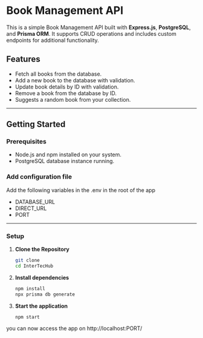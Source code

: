# Book Management API

This is a simple Book Management API built with **Express.js**, **PostgreSQL**, and **Prisma ORM**. It supports CRUD operations and includes custom endpoints for additional functionality.

## Features

- Fetch all books from the database.
- Add a new book to the database with validation.
- Update book details by ID with validation.
- Remove a book from the database by ID.
- Suggests a random book from your collection.


---

## Getting Started

### Prerequisites

- Node.js and npm installed on your system.
- PostgreSQL database instance running.

### Add configuration file
Add the following variables in the .env in the root of the app
- DATABASE_URL
- DIRECT_URL
- PORT

---

### Setup

1. **Clone the Repository**
   ```bash
   git clone 
   cd InterTecHub
2. **Install dependencies**
   ```bash
   npm install
   npx prisma db generate
3. **Start the application**
   ```bash
   npm start

you can now access the app on http://localhost:PORT/



